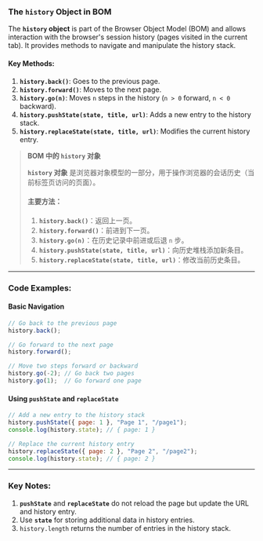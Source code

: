 ### The `history` Object in BOM

<audio src="C:\Users\10691\Downloads\The __`history`.mp3"></audio>

The **`history` object** is part of the Browser Object Model (BOM) and allows interaction with the browser's session history (pages visited in the current tab). It provides methods to navigate and manipulate the history stack.

#### **Key Methods**:
1. **`history.back()`**: Goes to the previous page.  
2. **`history.forward()`**: Moves to the next page.  
3. **`history.go(n)`**: Moves `n` steps in the history (`n > 0` forward, `n < 0` backward).  
4. **`history.pushState(state, title, url)`**: Adds a new entry to the history stack.  
5. **`history.replaceState(state, title, url)`**: Modifies the current history entry.

> **BOM 中的 `history` 对象**  
>
> <audio src="C:\Users\10691\Downloads\`history` 对象 是浏.mp3"></audio>
>
> **`history` 对象** 是浏览器对象模型的一部分，用于操作浏览器的会话历史（当前标签页访问的页面）。  
>
> #### **主要方法**：  
> 1. **`history.back()`**：返回上一页。  
> 2. **`history.forward()`**：前进到下一页。  
> 3. **`history.go(n)`**：在历史记录中前进或后退 `n` 步。  
> 4. **`history.pushState(state, title, url)`**：向历史堆栈添加新条目。  
> 5. **`history.replaceState(state, title, url)`**：修改当前历史条目。

---

### Code Examples:

#### **Basic Navigation**
```javascript
// Go back to the previous page
history.back();

// Go forward to the next page
history.forward();

// Move two steps forward or backward
history.go(-2); // Go back two pages
history.go(1);  // Go forward one page
```

#### **Using `pushState` and `replaceState`**

<audio src="C:\Users\10691\Downloads\这段代码展示了如何使用hist.mp3"></audio>

```javascript
// Add a new entry to the history stack
history.pushState({ page: 1 }, "Page 1", "/page1");
console.log(history.state); // { page: 1 }

// Replace the current history entry
history.replaceState({ page: 2 }, "Page 2", "/page2");
console.log(history.state); // { page: 2 }
```

---

### Key Notes:

<audio src="C:\Users\10691\Downloads\1. __`pushState.mp3"></audio>

1. **`pushState`** and **`replaceState`** do not reload the page but update the URL and history entry.  
2. Use **`state`** for storing additional data in history entries.  
3. `history.length` returns the number of entries in the history stack.